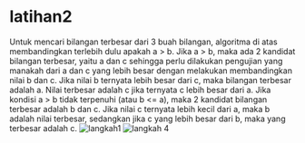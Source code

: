 # latihan2
Untuk mencari bilangan terbesar dari 3 buah bilangan, algoritma di atas membandingkan terlebih dulu apakah a > b.
Jika a > b, maka ada 2 kandidat bilangan terbesar, yaitu a dan c sehingga perlu dilakukan pengujian yang manakah dari a dan c yang lebih besar dengan melakukan membandingkan nilai b dan c. Jika nilai b ternyata lebih besar dari c, maka bilangan terbesar adalah a. Nilai terbesar adalah c jika ternyata c lebih besar dari a.
Jika kondisi a > b tidak terpenuhi (atau b <= a), maka 2 kandidat bilangan terbesar adalah b dan c. Jika nilai c ternyata lebih kecil dari a, maka b adalah nilai terbesar, sedangkan jika c yang lebih besar dari b, maka yang terbesar adalah c.
![langkah1](https://user-images.githubusercontent.com/46559356/52615393-a0a44300-2ec7-11e9-85cf-43130712b49f.png)
![langkah 4](https://user-images.githubusercontent.com/46559356/52615402-ad289b80-2ec7-11e9-83d6-093391b88f7c.png)

